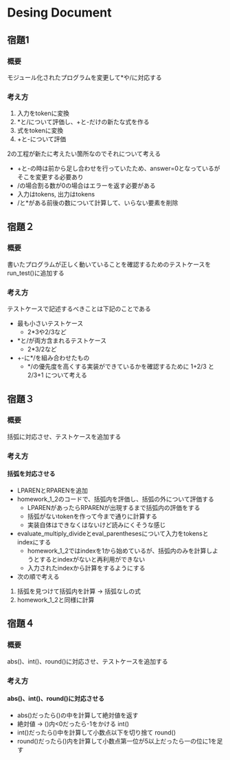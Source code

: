 # Desing Document

## 宿題1
### 概要
モジュール化されたプログラムを変更して*や/に対応する
### 考え方
1. 入力をtokenに変換
2. *と/について評価し、+と-だけの新たな式を作る
3. 式をtokenに変換
4. +と-について評価

2の工程が新たに考えたい箇所なのでそれについて考える
- +と-の時は前から足し合わせを行っていたため、answer=0となっているがそこを変更する必要あり
- /の場合割る数が0の場合はエラーを返す必要がある
- 入力はtokens, 出力はtokens
- /と*がある前後の数について計算して、いらない要素を削除

## 宿題２
### 概要
書いたプログラムが正しく動いていることを確認するためのテストケースをrun_test()に追加する
### 考え方
テストケースで記述するべきことは下記のことである
- 最も小さいテストケース
  - 2*3や2/3など
- *と/が両方含まれるテストケース
  - 2*3/2など
- +-に*/を組み合わせたもの
  - */の優先度を高くする実装ができているかを確認するために 1+2/3 と 2/3+1 について考える

## 宿題３
### 概要
括弧に対応させ、テストケースを追加する
### 考え方
#### 括弧を対応させる
- LPARENとRPARENを追加
- homework_1_2のコードで、括弧内を評価し、括弧の外について評価する
  - LPARENがあったらRPARENが出現するまで括弧内の評価をする
  - 括弧がないtokenを作って今まで通りに計算する
  - 実装自体はできなくはないけど読みにくそうな感じ
- evaluate_multiply_divideとeval_parenthesesについて入力をtokensとindexにする
  - homework_1_2ではindexを1から始めているが、括弧内のみを計算しようとするとindexがないと再利用ができない
  - 入力されたindexから計算をするようにする
- 次の順で考える
1. 括弧を見つけて括弧内を計算 -> 括弧なしの式
2. homework_1_2と同様に計算


## 宿題４
### 概要
abs()、int()、round()に対応させ、テストケースを追加する
### 考え方
#### abs()、int()、round()に対応させる
- abs()だったら()の中を計算して絶対値を返す
- 絶対値 -> ()内<0だったら-1をかける
int()
- int()だったら()中を計算して小数点以下を切り捨て
round()
- round()だったら()内を計算して小数点第一位が5以上だったら一の位に1を足す